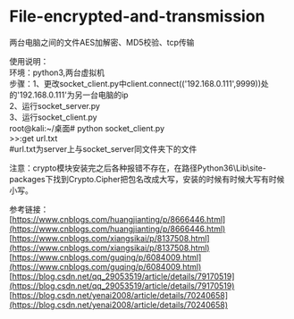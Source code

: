 # File-encrypted-and-transmission
两台电脑之间的文件AES加解密、MD5校验、tcp传输


使用说明：
  <br>    环境：python3,两台虚拟机
  <br>    步骤：1、更改socket_client.py中client.connect(('192.168.0.111',9999))处的'192.168.0.111'为另一台电脑的ip
        <br>    2、运行socket_server.py
        <br>    3、运行socket_client.py
          <br>    root@kali:~/桌面# python socket_client.py
          <br>    >>:get url.txt
          <br>    #url.txt为server上与socket_server同文件夹下的文件

注意：crypto模块安装完之后各种报错不存在，在路径Python36\Lib\site-packages下找到Crypto.Cipher把包名改成大写，安装的时候有时候大写有时候小写。

参考链接：
<br>[https://www.cnblogs.com/huangjianting/p/8666446.html](https://www.cnblogs.com/huangjianting/p/8666446.html)
<br>[https://www.cnblogs.com/xiangsikai/p/8137508.html](https://www.cnblogs.com/xiangsikai/p/8137508.html)
<br>[https://www.cnblogs.com/guqing/p/6084009.html](https://www.cnblogs.com/guqing/p/6084009.html)
<br>[https://blog.csdn.net/qq_29053519/article/details/79170519](https://blog.csdn.net/qq_29053519/article/details/79170519)
<br>[https://blog.csdn.net/yenai2008/article/details/70240658](https://blog.csdn.net/yenai2008/article/details/70240658)
